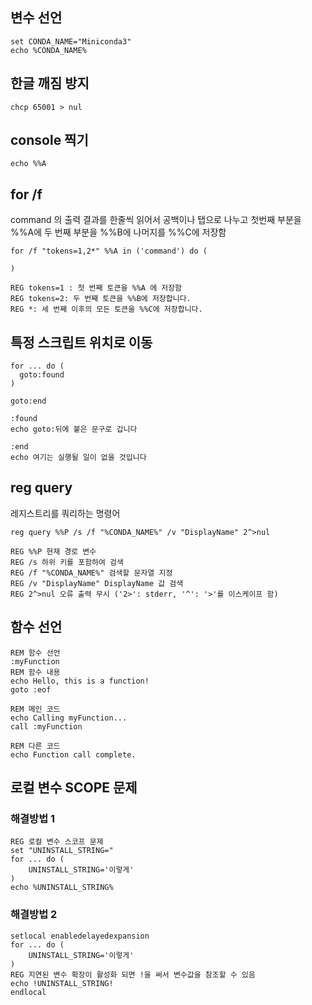 ---
---

## 변수 선언
```batch
set CONDA_NAME="Miniconda3"
echo %CONDA_NAME%
```

## 한글 깨짐 방지
```batch
chcp 65001 > nul
```

## console 찍기
```shell
echo %%A
```

## for /f
command 의 출력 결과를 한줄씩 읽어서 공백이나 탭으로 나누고 첫번째 부분을 %%A에 두 번째 부분을 %%B에 나머지를 %%C에 저장함
```batch
for /f "tokens=1,2*" %%A in ('command') do (

)
  
REG tokens=1 : 첫 번째 토큰을 %%A 에 저장함
REG tokens=2: 두 번째 토큰을 %%B에 저장합니다.
REG *: 세 번째 이후의 모든 토큰을 %%C에 저장합니다.
```

## 특정 스크립트 위치로 이동
```batch
for ... do (
  goto:found
)
 
goto:end

:found
echo goto:뒤에 붙은 문구로 갑니다

:end
echo 여기는 실행될 일이 없을 것입니다
```

## reg query
레지스트리를 쿼리하는 명령어
```batch
reg query %%P /s /f "%CONDA_NAME%" /v "DisplayName" 2^>nul

REG %%P 현재 경로 변수
REG /s 하위 키를 포함하여 검색
REG /f "%CONDA_NAME%" 검색할 문자열 지정
REG /v "DisplayName" DisplayName 값 검색
REG 2^>nul 오류 출력 무시 ('2>': stderr, '^': '>'를 이스케이프 함)
```

## 함수 선언
```batch
REM 함수 선언
:myFunction
REM 함수 내용
echo Hello, this is a function!
goto :eof

REM 메인 코드
echo Calling myFunction...
call :myFunction

REM 다른 코드
echo Function call complete.
```

## 로컬 변수 SCOPE 문제
### 해결방법 1
```batch
REG 로컬 변수 스코프 문제 
set "UNINSTALL_STRING="
for ... do (
    UNINSTALL_STRING='이렇게'
)
echo %UNINSTALL_STRING%
```
### 해결방법 2
```batch
setlocal enabledelayedexpansion
for ... do (
    UNINSTALL_STRING='이렇게'
)
REG 지연된 변수 확장이 활성화 되면 !을 써서 변수값을 참조할 수 있음
echo !UNINSTALL_STRING!
endlocal
```